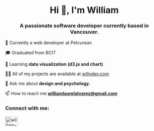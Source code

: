 <h1 align="center">Hi 👋, I'm William</h1>
<h3 align="center">A passionate software developer currently based in Vancouver.</h3>

💼 Currently a web developer at Petcurean
  
🎓 Graduated from BCIT

🌱 Learning **data visualization (d3.js and chart)**

👨‍💻 All of my projects are available at [willydev.com](willydev.com)

💬 Ask me about **design and psychology.**

📫 How to reach me **williamlaurelalvarez@gmail.com**

<h3 align="left">Connect with me:</h3>
<p align="left">
<a href="https://linkedin.com/in/william-alvarez-76b806149/" target="blank"><img align="center" src="https://raw.githubusercontent.com/rahuldkjain/github-profile-readme-generator/master/src/images/icons/Social/linked-in-alt.svg" alt="william-alvarez-76b806149/" height="30" width="40" /></a>
</p>
